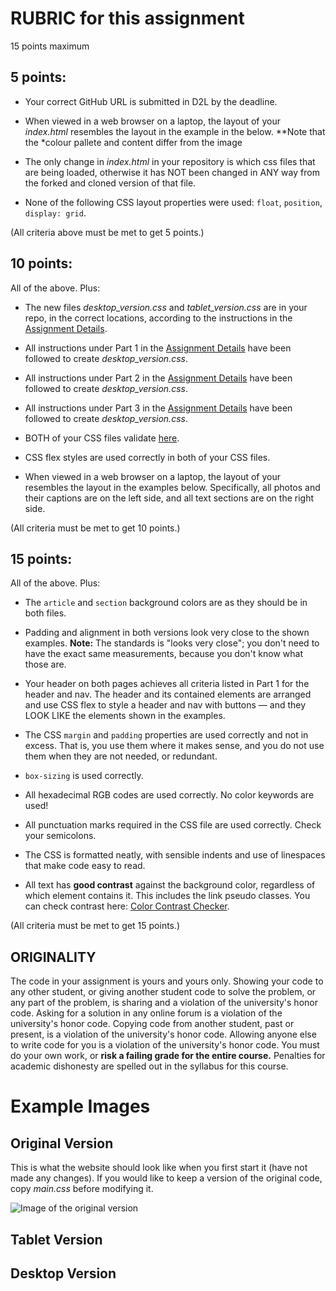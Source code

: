 # RUBRIC for this assignment

15 points maximum

## 5 points:

* Your correct GitHub URL is submitted in D2L by the deadline.

* When viewed in a web browser on a laptop, the layout of your *index.html* resembles the layout 
in the example in the below. **Note that the *colour pallete and content differ from the image

* The only change in *index.html* in your repository is which css files that are being loaded, otherwise 
it has NOT been changed in ANY way from the forked and cloned version of that file.

* None of the following CSS layout properties were used: `float`, `position`, `display: grid`.

(All criteria above must be met to get 5 points.)

## 10 points:

All of the above. Plus:

* The new files *desktop_version.css* and *tablet_version.css* are in your repo, in the correct locations, according to the instructions in the [Assignment Details](assignment_info/assignment.md).

* All instructions under Part 1 in the [Assignment Details](assignment_info/assignment.md) have been followed
to create *desktop_version.css*.

* All instructions under Part 2 in the [Assignment Details](assignment_info/assignment.md) have been followed
to create *desktop_version.css*.

* All instructions under Part 3 in the [Assignment Details](assignment_info/assignment.md) have been followed
to create *desktop_version.css*.

* BOTH of your CSS files validate [here](https://jigsaw.w3.org/css-validator/).

* CSS flex styles are used correctly in both of your CSS files.

* When viewed in a web browser on a laptop, the layout of your resembles the layout in the examples below. Specifically, all photos and their captions are on the left side, and all text sections are on the right side.

(All criteria must be met to get 10 points.)

## 15 points:

All of the above. Plus:

* The `article` and `section` background colors are as they should be in both files.

* Padding and alignment in both versions look very close to the shown examples. **Note:** The standards is "looks very close"; you don't need to have the exact same measurements, because you don't know what those are.

* Your header on both pages achieves all criteria listed in Part 1 for the header and nav. The header and its contained elements are arranged and use CSS flex to style a header and nav with buttons &mdash; and they LOOK LIKE the elements shown in the examples.

* The CSS `margin` and `padding` properties are used correctly and not in excess. That is, you use them where it makes sense, and you do not use them when they are not needed, or redundant.

* `box-sizing` is used correctly.

* All hexadecimal RGB codes are used correctly. No color keywords are used!

* All punctuation marks required in the CSS file are used correctly. Check your semicolons.

* The CSS is formatted neatly, with sensible indents and use of linespaces that make code easy to read.

* All text has **good contrast** against the background color, regardless of which element contains it. This includes the link pseudo classes. You can check contrast here: [Color Contrast Checker](https://webaim.org/resources/contrastchecker/).

(All criteria must be met to get 15 points.)

## ORIGINALITY

The code in your assignment is yours and yours only. Showing your code to any other student, or giving another student code to solve the problem, or any part of the problem, is sharing and 
a violation of the university's honor code. Asking for a solution in any online forum is a violation of the university's honor code. Copying code from another student, past or present, is a violation of the university's honor code. Allowing anyone else to write code for you is a violation of the university's honor code. You must do your own work, or **risk a failing grade for the entire course.** Penalties for academic dishonesty are spelled out in the syllabus for this course.


# Example Images

## Original Version
This is what the website should look like when you first start it (have not made any changes).  If you would 
like to keep a version of the original code, copy *main.css* before modifying it.

![Image of the original version](https://github.com/geeklady2/ICT580-CSS-Assignment/blob/main/assignment_info/img/original_version.png)

## Tablet Version

## Desktop Version
